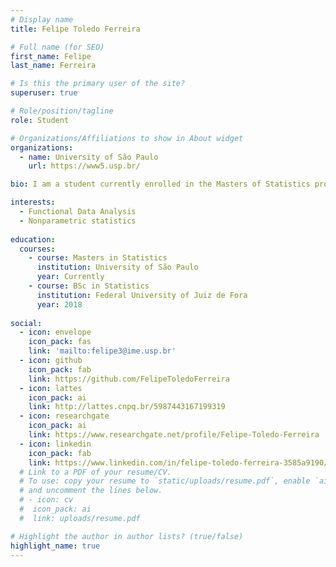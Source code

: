 ```yaml
---
# Display name
title: Felipe Toledo Ferreira

# Full name (for SEO)
first_name: Felipe
last_name: Ferreira

# Is this the primary user of the site?
superuser: true

# Role/position/tagline
role: Student

# Organizations/Affiliations to show in About widget
organizations:
  - name: University of São Paulo
    url: https://www5.usp.br/

bio: I am a student currently enrolled in the Masters of Statistics program at the Institute of Mathematics and Statistics of the University of São Paulo. My research interests include functional data analysis (FDA) and nonparametric statistics.

interests:
  - Functional Data Analysis
  - Nonparametric statistics
  
education:
  courses:
    - course: Masters in Statistics
      institution: University of São Paulo
      year: Currently
    - course: BSc in Statistics
      institution: Federal University of Juiz de Fora
      year: 2018
    
social:
  - icon: envelope
    icon_pack: fas
    link: 'mailto:felipe3@ime.usp.br'
  - icon: github
    icon_pack: fab
    link: https://github.com/FelipeToledoFerreira
  - icon: lattes
    icon_pack: ai
    link: http://lattes.cnpq.br/5987443167199319
  - icon: researchgate
    icon_pack: ai
    link: https://www.researchgate.net/profile/Felipe-Toledo-Ferreira
  - icon: linkedin
    icon_pack: fab
    link: https://www.linkedin.com/in/felipe-toledo-ferreira-3585a9190/
  # Link to a PDF of your resume/CV.
  # To use: copy your resume to `static/uploads/resume.pdf`, enable `ai` icons in `params.yaml`,
  # and uncomment the lines below.
  # - icon: cv
  #  icon_pack: ai
  #  link: uploads/resume.pdf

# Highlight the author in author lists? (true/false)
highlight_name: true
---
```

